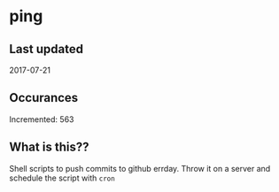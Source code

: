 # ping

## Last updated
2017-07-21

## Occurances
Incremented: 563

## What is this??
Shell scripts to push commits to github errday. Throw it on a server and schedule the script with `cron`


